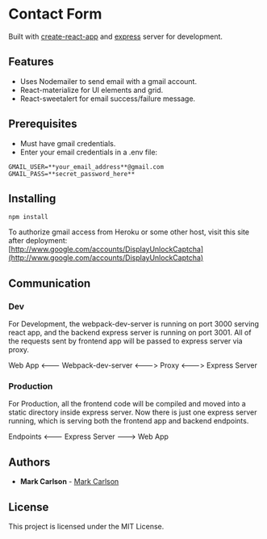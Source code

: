 # Contact Form

Built with [create-react-app](https://github.com/facebookincubator/create-react-app) and [express](https://expressjs.com/) server for development.

## Features

- Uses Nodemailer to send email with a gmail account.
- React-materialize for UI elements and grid.
- React-sweetalert for email success/failure message.

## Prerequisites

- Must have gmail credentials.
- Enter your email credentials in a .env file:

```
GMAIL_USER=**your_email_address**@gmail.com
GMAIL_PASS=**secret_password_here**
```

## Installing

```
npm install
```

To authorize gmail access from Heroku or some other host, visit this site after deployment: [http://www.google.com/accounts/DisplayUnlockCaptcha](http://www.google.com/accounts/DisplayUnlockCaptcha)

## Communication

### Dev

For Development, the webpack-dev-server is running on port 3000 serving react app, and the backend express server is running on port 3001. All of the requests sent by frontend app will be passed to express server via proxy.

Web App <--- Webpack-dev-server <---> Proxy <---> Express Server

### Production

For Production, all the frontend code will be compiled and moved into a static directory inside express server. Now there is just one express server running, which is serving both the frontend app and backend endpoints.

Endpoints <--- Express Server ---> Web App

## Authors

- **Mark Carlson** - [Mark Carlson](https://mc.dev)

## License

This project is licensed under the MIT License.
